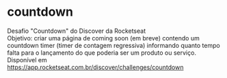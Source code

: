 # countdown

Desafio "Countdown" do Discover da Rocketseat <br>
Objetivo: criar uma página de coming soon (em breve) contendo um countdown timer (timer de contagem regressiva) informando quanto tempo falta para o lançamento do que poderia ser um produto ou serviço. <br>
Disponível em https://app.rocketseat.com.br/discover/challenges/countdown
